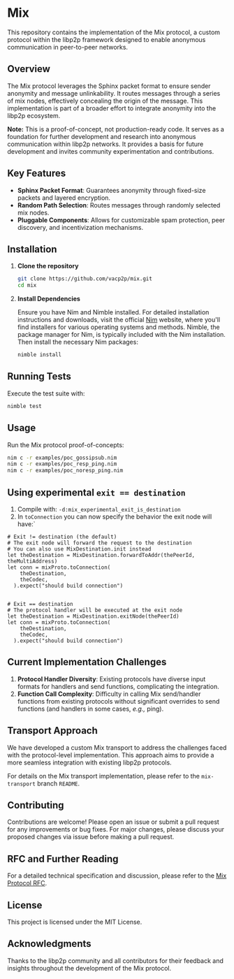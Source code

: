 # Mix

This repository contains the implementation of the Mix protocol, a custom protocol within the libp2p framework
designed to enable anonymous communication in peer-to-peer networks.

## Overview

The Mix protocol leverages the Sphinx packet format to ensure sender anonymity and message unlinkability.
It routes messages through a series of mix nodes, effectively concealing the origin of the message.
This implementation is part of a broader effort to integrate anonymity into the libp2p ecosystem.

**Note:** This is a proof-of-concept, not production-ready code.
It serves as a foundation for further development and research into anonymous communication within libp2p networks.
It provides a basis for future development and invites community experimentation and contributions.

## Key Features

- **Sphinx Packet Format**: Guarantees anonymity through fixed-size packets and layered encryption.
- **Random Path Selection**: Routes messages through randomly selected mix nodes.
- **Pluggable Components**: Allows for customizable spam protection, peer discovery, and incentivization mechanisms.

## Installation

1. **Clone the repository**

   ```bash
   git clone https://github.com/vacp2p/mix.git
   cd mix
   ```

2. **Install Dependencies**

   Ensure you have Nim and Nimble installed. For detailed installation instructions and downloads,
   visit the official [Nim](https://nim-lang.org) website, where you'll find installers for various operating systems and methods.
   Nimble, the package manager for Nim, is typically included with the Nim installation.
   Then install the necessary Nim packages:

   ```bash
   nimble install
   ```

## Running Tests

Execute the test suite with:

```bash
nimble test
```

## Usage

Run the Mix protocol proof-of-concepts:

```bash
nim c -r examples/poc_gossipsub.nim
nim c -r examples/poc_resp_ping.nim
nim c -r examples/poc_noresp_ping.nim
```

## Using experimental `exit == destination`

1. Compile with: `-d:mix_experimental_exit_is_destination`
2. In `toConnection` you can now specify the behavior the exit node will have:`

```
# Exit != destination (the default)
# The exit node will forward the request to the destination
# You can also use MixDestination.init instead
let theDestination = MixDestination.forwardToAddr(thePeerId, theMultiAddress)
let conn = mixProto.toConnection(
    theDestination,
    theCodec,
  ).expect("should build connection")


# Exit == destination
# The protocol handler will be executed at the exit node
let theDestination = MixDestination.exitNode(thePeerId)
let conn = mixProto.toConnection(
    theDestination,
    theCodec,
  ).expect("should build connection")
```

## Current Implementation Challenges

1. **Protocol Handler Diversity**: Existing protocols have diverse input formats for handlers and send functions,
   complicating the integration.
2. **Function Call Complexity**: Difficulty in calling Mix send/handler functions from existing protocols
   without significant overrides to send functions (and handlers in some cases, _e.g.,_ ping).

## Transport Approach

We have developed a custom Mix transport to address the challenges faced with the protocol-level implementation.
This approach aims to provide a more seamless integration with existing libp2p protocols.

For details on the Mix transport implementation, please refer to the `mix-transport` branch `README`.

## Contributing

Contributions are welcome! Please open an issue or submit a pull request for any improvements or bug fixes.
For major changes, please discuss your proposed changes via issue before making a pull request.

## RFC and Further Reading

For a detailed technical specification and discussion, please refer to the [Mix Protocol RFC](https://rfc.vac.dev/vac/raw/mix/).

## License

This project is licensed under the MIT License.

## Acknowledgments

Thanks to the libp2p community and all contributors for their feedback and insights throughout the development
of the Mix protocol.
